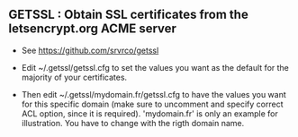 ## GETSSL : Obtain SSL certificates from the letsencrypt.org ACME server

* See https://github.com/srvrco/getssl

* Edit ~/.getssl/getssl.cfg to set the values you want as the default for the majority of your certificates.

* Then edit ~/.getssl/mydomain.fr/getssl.cfg to have the values you want for this specific domain (make sure to uncomment and specify correct ACL option, since it is required). 'mydomain.fr' is only an example for illustration. You have to change with the rigth domain name.


